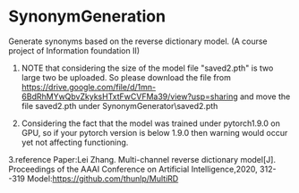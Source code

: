 # SynonymGeneration
Generate synonyms based on the reverse dictionary model. (A course project of Information foundation II)


1. NOTE that considering the size of the model file "saved2.pth" is two large two be uploaded. So please download the file from https://drive.google.com/file/d/1mn-6BdRhMYwQbvZkyksHTxtFwCVFMa39/view?usp=sharing and move the file saved2.pth under SynonymGenerator\saved2.pth

2. Considering the fact that the model was trained under pytorch1.9.0 on GPU, so if your pytorch version is below 1.9.0 then warning would occur yet not affecting functioning.

3.reference
Paper:Lei Zhang. Multi-channel reverse dictionary model[J]. Proceedings of the AAAI Conference on Artificial Intelligence,2020, 312--319 
Model:https://github.com/thunlp/MultiRD

